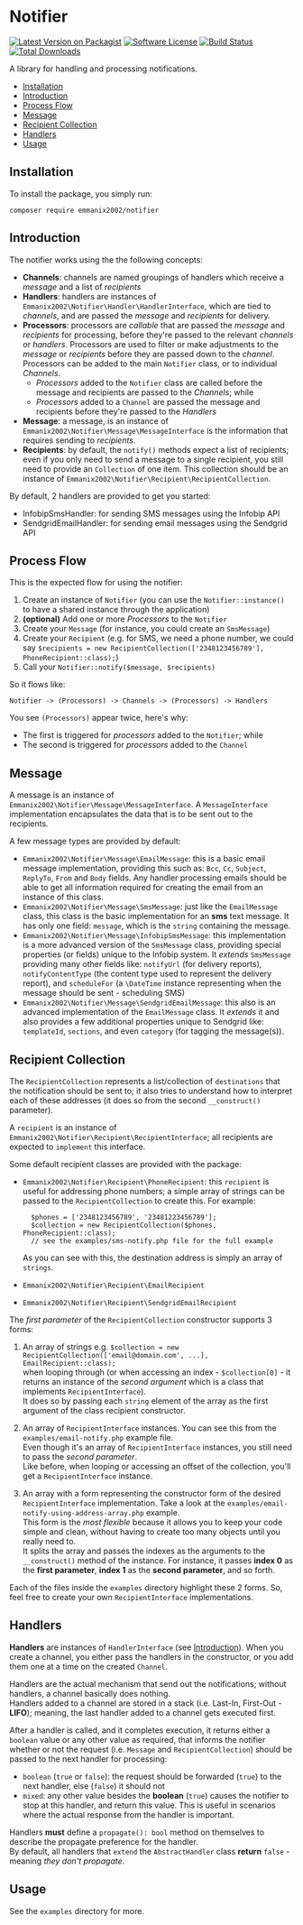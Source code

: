 Notifier
==========
[![Latest Version on Packagist][ico-version]][link-packagist]
[![Software License][ico-license]](LICENSE.md)
[![Build Status][ico-travis]][link-travis]
[![Total Downloads][ico-downloads]][link-downloads]

A library for handling and processing notifications.   

* [Installation](#installation)
* [Introduction](#introduction)
* [Process Flow](#process-flow)
* [Message](#message)
* [Recipient Collection](#recipient-collection)    
* [Handlers](#handlers)
* [Usage](#usage)

## Installation
To install the package, you simply run:

    composer require emmanix2002/notifier

## Introduction
The notifier works using the the following concepts:   

- **Channels**: channels are named groupings of handlers which receive a _message_ and a list of _recipients_    
- **Handlers**: handlers are instances of `Emmanix2002\Notifier\Handler\HandlerInterface`, which 
are tied to _channels_, and are passed the _message_ and _recipients_ for delivery.     
- **Processors**: processors are _callable_ that are passed the _message_ and _recipients_ for processing, 
before they're passed to the relevant _channels_ or _handlers_. Processors are used to filter or make 
adjustments to the _message_ or _recipients_ before they are passed down to the _channel_. Processors can 
be added to the main `Notifier` class, or to individual _Channels_.   
    - _Processors_ added to the `Notifier` class are called before the message and recipients are passed 
    to the _Channels_; while    
    - _Processors_ added to a `Channel` are passed the message and recipients before they're passed to the 
     _Handlers_    
- **Message**: a message, is an instance of `Emmanix2002\Notifier\Message\MessageInterface` is the 
information that requires sending to _recipients_.
- **Recipients**: by default, the `notify()` methods expect a list of recipients; even if you only need to 
send a message to a single recipient, you still need to provide an `Collection` of one item. This 
collection should be an instance of `Emmanix2002\Notifier\Recipient\RecipientCollection`.    

By default, 2 handlers are provided to get you started:    
- InfobipSmsHandler: for sending SMS messages using the Infobip API
- SendgridEmailHandler: for sending email messages using the Sendgrid API 

## Process Flow
This is the expected flow for using the notifier:

1. Create an instance of `Notifier` (you can use the `Notifier::instance()` to have a shared instance through the application)
2. **(optional)** Add one or more _Processors_ to the `Notifier`
3. Create your `Message` (for instance, you could create an `SmsMessage`)
4. Create your `Recipient` (e.g. for SMS, we need a phone number, we could say `$recipients = new RecipientCollection(['2348123456789'], PhoneRecipient::class);`)
5. Call your `Notifier::notify($message, $recipients)`    

So it flows like:

    Notifier -> (Processors) -> Channels -> (Processors) -> Handlers
    
You see `(Processors)` appear twice, here's why:
- The first is triggered for _processors_ added to the `Notifier`; while
- The second is triggered for _processors_ added to the `Channel`   

## Message
A message is an instance of `Emmanix2002\Notifier\Message\MessageInterface`. A `MessageInterface` implementation 
encapsulates the data that is to be sent out to the recipients.    

A few message types are provided by default:    
- `Emmanix2002\Notifier\Message\EmailMessage`: this is a basic email message implementation, providing this such as: 
`Bcc`, `Cc`, `Subject`, `ReplyTo`, `From` and `Body` fields. Any handler processing emails should be able to get all 
information required for creating the email from an instance of this class.    
- `Emmanix2002\Notifier\Message\SmsMessage`: just like the `EmailMessage` class, this class is the basic implementation 
for an **sms** text message. It has only one field: `message`, which is the `string` containing the message.
- `Emmanix2002\Notifier\Message\InfobipSmsMessage`: this implementation is a more advanced version of the `SmsMessage` 
class, providing special properties (or fields) unique to the Infobip system. It _extends_ `SmsMessage` providing many 
other fields like: `notifyUrl` (for delivery reports), `notifyContentType` (the content type used to represent the 
delivery report), and `scheduleFor` (a `\DateTime` instance representing when the message should be sent - scheduling SMS)
- `Emmanix2002\Notifier\Message\SendgridEmailMessage`: this also is an advanced implementation of the `EmailMessage` 
class. It _extends_ it and also provides a few additional properties unique to Sendgrid like: `templateId`, `sections`, 
and even `category` (for tagging the message(s)).

## Recipient Collection
The `RecipientCollection` represents a list/collection of `destinations` that the notification should be sent to; it 
also tries to understand how to interpret each of these addresses (it does so from the second `__construct()` parameter).    

A `recipient` is an instance of `Emmanix2002\Notifier\Recipient\RecipientInterface`; all recipients are expected to 
`implement` this interface.    

Some default recipient classes are provided with the package:    
- `Emmanix2002\Notifier\Recipient\PhoneRecipient`: this `recipient` is useful for addressing phone numbers; a simple 
array of strings can be passed to the `RecipientCollection` to create this. For example: 
    
        $phones = ['2348123456789', '23481223456789'];
        $collection = new RecipientCollection($phones, PhoneRecipient::class);
        // see the examples/sms-notify.php file for the full example
        
    As you can see with this, the destination address is simply an array of `strings`.
    
- `Emmanix2002\Notifier\Recipient\EmailRecipient`
- `Emmanix2002\Notifier\Recipient\SendgridEmailRecipient`
    
The _first parameter_ of the `RecipientCollection` constructor supports 3 forms:    

1. An array of strings e.g. `$collection = new RecipientCollection(['email@domain.com', ...], EmailRecipient::class);`    
when looping through (or when accessing an index - `$collection[0]` - it returns an instance of the _second argument_ 
which is a class that implements `RecipientInterface`).      
It does so by passing each `string` element of the array as the first argument of the class recipient constructor.    
 
2. An array of `RecipientInterface` instances. You can see this from the `examples/email-notify.php` example file.    
Even though it's an array of `RecipientInterface` instances, you still need to pass the _second parameter_.    
Like before, when looping or accessing an offset of the collection, you'll get a `RecipientInterface` instance.    

3. An array with a form representing the constructor form of the desired `RecipientInterface` implementation. Take a 
look at the `examples/email-notify-using-address-array.php` example.    
 This form is the _most flexible_ because it allows you to keep your code simple and clean, without having to create 
 too many objects until you really need to.    
  It splits the array and passes the indexes as the arguments to the `__construct()` method of the instance. For instance, 
  it passes **index 0** as the **first parameter**, **index 1** as the **second parameter**, and so forth.    
  
Each of the files inside the `examples` directory highlight these 2 forms. So, feel free to create your own 
`RecipientInterface` implementations.    

## Handlers
**Handlers** are instances of `HandlerInterface` (see [Introduction](#introduction)). When you create a channel, you 
either pass the handlers in the constructor, or you add them one at a time on the created `Channel`.     

Handlers are the actual mechanism that send out the notifications; without handlers, a channel basically does nothing.    
Handlers added to a channel are stored in a stack (i.e. Last-In, First-Out - **LIFO**); meaning, the last handler added 
to a channel gets executed first.     

After a handler is called, and it completes execution, it returns either a `boolean` value or any other value as 
required, that informs the notifier whether or not the request (i.e. `Message` and `RecipientCollection`) should be 
passed to the next handler for processing:    

- `boolean` (`true` or `false`): the request should be forwarded (`true`) to the next handler, else (`false`) it should not    
- `mixed`: any other value besides the **boolean** (`true`) causes the notifier to stop at this handler, and return 
this value. This is useful in scenarios where the actual response from the handler is important.     

Handlers **must** define a `propagate(): bool` method on themselves to describe the propagate preference for the handler.    
By default, all handlers that `extend` the `AbstractHandler` class **return** `false` - meaning *they don't propagate*.         

## Usage
See the `examples` directory for more.

[ico-version]: https://img.shields.io/packagist/v/emmanix2002/notifier.svg?style=flat-square
[ico-license]: https://img.shields.io/badge/license-MIT-brightgreen.svg?style=flat-square
[ico-travis]: https://img.shields.io/travis/emmanix2002/notifier/master.svg?style=flat-square
[ico-downloads]: https://img.shields.io/packagist/dt/emmanix2002/notifier.svg?style=flat-square

[link-packagist]: https://packagist.org/packages/emmanix2002/notifier
[link-travis]: https://travis-ci.org/emmanix2002/notifier
[link-downloads]: https://packagist.org/packages/emmanix2002/notifier
[link-author]: https://github.com/emmanix2002